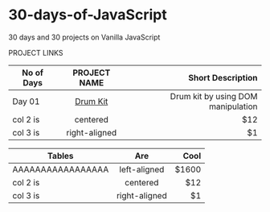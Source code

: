 # 30-days-of-JavaScript
30 days and 30 projects on Vanilla JavaScript

PROJECT LINKS

|  No of Days   |     PROJECT NAME                                            |           Short Description                 |
|---------------|:-----------------------------------------------------------:|--------------------------------------------:|
| Day 01        |  [Drum Kit](https://gifted-jsdrumkit-amangupta.netlify.app/)| Drum kit by using DOM manipulation          |
| col 2 is      |    centered                                                 |   $12                                       |
| col 3 is      | right-aligned                                               |    $1                                       |

| Tables                    |      Are                            |  Cool |
|---------------------------|:-----------------------------------:|------:|
|  AAAAAAAAAAAAAAAAA        |  left-aligned                       | $1600 |
| col 2 is                  |    centered                         |   $12 |
| col 3 is                  | right-aligned                       |    $1 |
    
